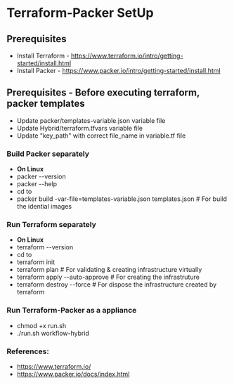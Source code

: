 # Terraform-Packer SetUp

## Prerequisites

* Install Terraform  - <https://www.terraform.io/intro/getting-started/install.html>
* Install Packer     - <https://www.packer.io/intro/getting-started/install.html>

## Prerequisites - Before executing terraform, packer templates
* Update packer/templates-variable.json variable file
* Update Hybrid/terraform.tfvars variable file
* Update "key_path" with correct file_name in variable.tf file

### Build Packer separately 

* **On Linux** 
* packer --version
* packer --help
* cd to <packer templates path>
* packer build -var-file=templates-variable.json  templates.json          # For build the idential images

### Run Terraform separately 

* **On Linux**
* terraform --version
* cd to <terraform templates path>
* terraform init
* terraform  plan                  # For validating & creating infrastructure virtually
* terraform apply --auto-approve   # For creating the infrastruture 
* terraform destroy --force        # For dispose the infrastructure created by terraform

### Run Terraform-Packer as a appliance
* chmod +x run.sh
* ./run.sh workflow-hybrid

### References:
* https://www.terraform.io/
* https://www.packer.io/docs/index.html
